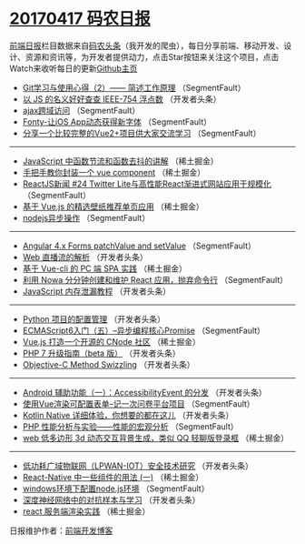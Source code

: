 # [20170417 码农日报](https://toutiao.qdkfweb.cn/date/2017/04/17)

[前端日报](https://qdkfweb.cn/c/news)栏目数据来自[码农头条](https://toutiao.qdkfweb.cn/)（我开发的爬虫），每日分享前端、移动开发、设计、资源和资讯等，为开发者提供动力，点击Star按钮来关注这个项目，点击Watch来收听每日的更新[Github主页](https://github.com/kujian/frontendDaily)
* [Git学习与使用心得（2）—— 简述工作原理](https://toutiao.qdkfweb.cn/34946.html) （SegmentFault）
* [以 JS 的名义好好查查 IEEE-754 浮点数](https://toutiao.qdkfweb.cn/34964.html) （开发者头条）
* [ajax跨域访问](https://toutiao.qdkfweb.cn/34943.html) （SegmentFault）
* [Fonty-让iOS App动态获得新字体](https://toutiao.qdkfweb.cn/34944.html) （SegmentFault）
* [分享一个比较完整的Vue2+项目供大家交流学习](https://toutiao.qdkfweb.cn/34934.html) （SegmentFault）

***
* [JavaScript 中函数节流和函数去抖的讲解](https://toutiao.qdkfweb.cn/34914.html) （稀土掘金）
* [手把手教你封装一个 vue component](https://toutiao.qdkfweb.cn/34915.html) （稀土掘金）
* [ReactJS新闻 #24 Twitter Lite与高性能React渐进式网站应用于规模化](https://toutiao.qdkfweb.cn/34947.html) （SegmentFault）
* [基于 Vue.js 的精选壁纸推荐单页应用](https://toutiao.qdkfweb.cn/34916.html) （稀土掘金）
* [nodejs异步操作](https://toutiao.qdkfweb.cn/34948.html) （SegmentFault）

***
* [Angular 4.x Forms patchValue and setValue](https://toutiao.qdkfweb.cn/34938.html) （SegmentFault）
* [Web 直播流的解析](https://toutiao.qdkfweb.cn/34972.html) （开发者头条）
* [基于 Vue-cli 的 PC 端 SPA 实践](https://toutiao.qdkfweb.cn/34918.html) （稀土掘金）
* [利用 Nowa 分分钟创建和维护 React 应用，抛弃命令行](https://toutiao.qdkfweb.cn/34939.html) （SegmentFault）
* [JavaScript 内存泄漏教程](https://toutiao.qdkfweb.cn/34952.html) （开发者头条）

***
* [Python 项目的配置管理](https://toutiao.qdkfweb.cn/34963.html) （开发者头条）
* [ECMAScript6入门（五）&#8211;异步编程核心Promise](https://toutiao.qdkfweb.cn/34941.html) （SegmentFault）
* [Vue.js 打造一个开源的 CNode 社区](https://toutiao.qdkfweb.cn/34910.html) （稀土掘金）
* [PHP 7 升级指南（beta 版）](https://toutiao.qdkfweb.cn/34976.html) （开发者头条）
* [Objective-C Method Swizzling](https://toutiao.qdkfweb.cn/34978.html) （开发者头条）

***
* [Android 辅助功能（一）：AccessibilityEvent 的分发](https://toutiao.qdkfweb.cn/34979.html) （开发者头条）
* [使用Vue渲染可配置表单&#8211;记一次问卷平台项目](https://toutiao.qdkfweb.cn/34935.html) （SegmentFault）
* [Kotlin Native 详细体验，你想要的都在这儿](https://toutiao.qdkfweb.cn/34980.html) （开发者头条）
* [PHP 性能分析与实验——性能的宏观分析](https://toutiao.qdkfweb.cn/34937.html) （SegmentFault）
* [web 低多边形 3d 动态交互背景生成，类似 QQ 轻聊版登录框](https://toutiao.qdkfweb.cn/34917.html) （稀土掘金）

***
* [低功耗广域物联网（LPWAN-IOT）安全技术研究](https://toutiao.qdkfweb.cn/34973.html) （开发者头条）
* [React-Native 中一些组件的用法 (一)](https://toutiao.qdkfweb.cn/34919.html) （稀土掘金）
* [windows环境下配置node.js环境](https://toutiao.qdkfweb.cn/34940.html) （SegmentFault）
* [深度神经网络中的对抗样本与学习](https://toutiao.qdkfweb.cn/34977.html) （开发者头条）
* [react 服务端渲染实践](https://toutiao.qdkfweb.cn/34912.html) （稀土掘金）

日报维护作者：[前端开发博客](https://qdkfweb.cn/) 